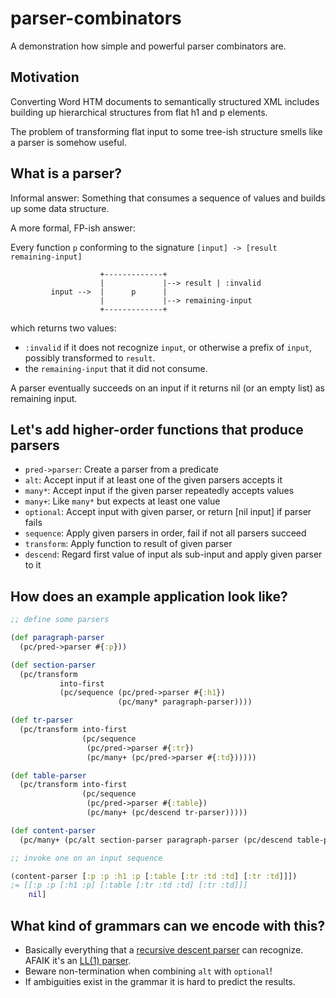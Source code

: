# parser-combinators

A demonstration how simple and powerful parser combinators are.

## Motivation

Converting Word HTM documents to semantically structured XML includes
building up hierarchical structures from flat h1 and p elements.

The problem of transforming flat input to some tree-ish structure
smells like a parser is somehow useful.


## What is a parser?

Informal answer: Something that consumes a sequence of values and builds up some data structure.

A more formal, FP-ish answer:

Every function `p` conforming to the signature `[input] -> [result remaining-input]`

```
                    +-------------+
                    |             |--> result | :invalid
         input -->  |      p      |
                    |             |--> remaining-input
					+-------------+
```
which returns two values:
* `:invalid` if it does not recognize `input`, or otherwise a prefix
  of `input`, possibly transformed to `result`.
* the `remaining-input` that it did not consume.

A parser eventually succeeds on an input if it returns nil (or an
empty list) as remaining input.


## Let's add higher-order functions that produce parsers

* `pred->parser`: Create a parser from a predicate
* `alt`: Accept input if at least one of the given parsers accepts it
* `many*`: Accept input if the given parser repeatedly accepts values
* `many+`: Like `many*` but expects at least one value
* `optional`: Accept input with given parser, or return [nil input] if parser fails
* `sequence`: Apply given parsers in order, fail if not all parsers succeed
* `transform`: Apply function to result of given parser
* `descend`: Regard first value of input als sub-input and apply given parser to it


## How does an example application look like?

```clojure
;; define some parsers

(def paragraph-parser
  (pc/pred->parser #{:p}))

(def section-parser
  (pc/transform
           into-first
           (pc/sequence (pc/pred->parser #{:h1})
                        (pc/many* paragraph-parser))))

(def tr-parser
  (pc/transform into-first
                (pc/sequence
                 (pc/pred->parser #{:tr})
                 (pc/many+ (pc/pred->parser #{:td})))))

(def table-parser
  (pc/transform into-first
                (pc/sequence
                 (pc/pred->parser #{:table})
                 (pc/many+ (pc/descend tr-parser)))))

(def content-parser
  (pc/many+ (pc/alt section-parser paragraph-parser (pc/descend table-parser))))

;; invoke one on an input sequence

(content-parser [:p :p :h1 :p [:table [:tr :td :td] [:tr :td]]])
;= [[:p :p [:h1 :p] [:table [:tr :td :td] [:tr :td]]]
    nil]
```

## What kind of grammars can we encode with this?

* Basically everything that a
  [recursive descent parser](https://en.wikipedia.org/wiki/Recursive_descent_parser)
  can recognize. AFAIK it's an [LL(1) parser](https://en.wikipedia.org/wiki/LL_parser).
* Beware non-termination when combining `alt` with `optional`!
* If ambiguities exist in the grammar it is hard to predict the results.
